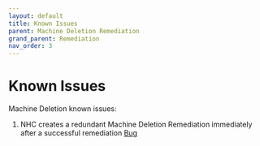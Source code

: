 ```yaml
---
layout: default
title: Known Issues
parent: Machine Deletion Remediation
grand_parent: Remediation
nav_order: 3
---
```


# Known Issues
Machine Deletion known issues:
1. NHC creates a redundant Machine Deletion Remediation immediately after a successful remediation [Bug](https://issues.redhat.com/browse/ECOPROJECT-205)

